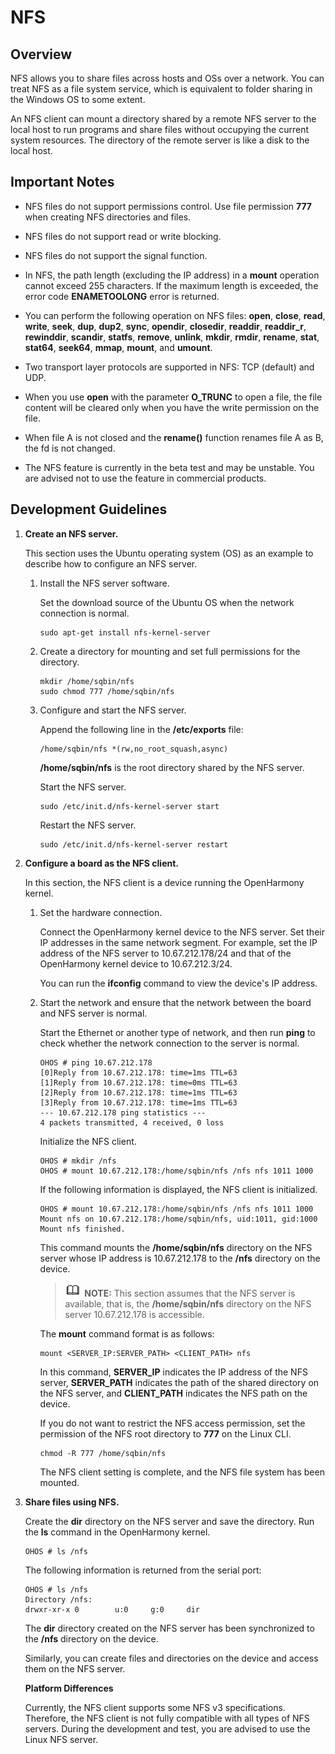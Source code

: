 # NFS<a name="EN-US_TOPIC_0000001052170493"></a>

## Overview<a name="section18322139164413"></a>

NFS allows you to share files across hosts and OSs over a network. You can treat NFS as a file system service, which is equivalent to folder sharing in the Windows OS to some extent.

An NFS client can mount a directory shared by a remote NFS server to the local host to run programs and share files without occupying the current system resources. The directory of the remote server is like a disk to the local host.

## Important Notes<a name="section532912331467"></a>

-   NFS files do not support permissions control. Use file permission  **777**  when creating NFS directories and files.

-   NFS files do not support read or write blocking.

-   NFS files do not support the signal function.

-   In NFS, the path length \(excluding the IP address\) in a  **mount**  operation cannot exceed 255 characters. If the maximum length is exceeded, the error code  **ENAMETOOLONG**  error is returned.

-   You can perform the following operation on NFS files:  **open**,  **close**,  **read**,  **write**,  **seek**,  **dup**,  **dup2**,  **sync**,  **opendir**,  **closedir**,  **readdir**,  **readdir\_r**,  **rewinddir**,  **scandir**,  **statfs**,  **remove**,  **unlink**,  **mkdir**,  **rmdir**,  **rename**,  **stat**,  **stat64**,  **seek64**,  **mmap**,  **mount**, and  **umount**.

-   Two transport layer protocols are supported in NFS: TCP \(default\) and UDP.

-   When you use  **open**  with the parameter  **O\_TRUNC**  to open a file, the file content will be cleared only when you have the write permission on the file.

-   When file A is not closed and the  **rename\(\)**  function renames file A as B, the fd is not changed.

-   The NFS feature is currently in the beta test and may be unstable. You are advised not to use the feature in commercial products.


## Development Guidelines<a name="section166873374711"></a>

1.  **Create an NFS server.**

    This section uses the Ubuntu operating system \(OS\) as an example to describe how to configure an NFS server.

    1.  Install the NFS server software.

        Set the download source of the Ubuntu OS when the network connection is normal.

        ```
        sudo apt-get install nfs-kernel-server
        ```

    2.  Create a directory for mounting and set full permissions for the directory.

        ```
        mkdir /home/sqbin/nfs
        sudo chmod 777 /home/sqbin/nfs
        ```

    3.  Configure and start the NFS server.

        Append the following line in the  **/etc/exports**  file:

        ```
        /home/sqbin/nfs *(rw,no_root_squash,async)
        ```

        **/home/sqbin/nfs**  is the root directory shared by the NFS server.

        Start the NFS server.

        ```
        sudo /etc/init.d/nfs-kernel-server start
        ```

        Restart the NFS server.

        ```
        sudo /etc/init.d/nfs-kernel-server restart
        ```


2.  **Configure a board as the NFS client.**

    In this section, the NFS client is a device running the OpenHarmony kernel.

    1.  Set the hardware connection.

        Connect the OpenHarmony kernel device to the NFS server. Set their IP addresses in the same network segment. For example, set the IP address of the NFS server to 10.67.212.178/24 and that of the OpenHarmony kernel device to 10.67.212.3/24.

        You can run the  **ifconfig**  command to view the device's IP address.

    2.  Start the network and ensure that the network between the board and NFS server is normal.

        Start the Ethernet or another type of network, and then run  **ping**  to check whether the network connection to the server is normal.

        ```
        OHOS # ping 10.67.212.178
        [0]Reply from 10.67.212.178: time=1ms TTL=63
        [1]Reply from 10.67.212.178: time=0ms TTL=63
        [2]Reply from 10.67.212.178: time=1ms TTL=63
        [3]Reply from 10.67.212.178: time=1ms TTL=63
        --- 10.67.212.178 ping statistics ---
        4 packets transmitted, 4 received, 0 loss
        ```

        Initialize the NFS client.

        ```
        OHOS # mkdir /nfs
        OHOS # mount 10.67.212.178:/home/sqbin/nfs /nfs nfs 1011 1000
        ```

        If the following information is displayed, the NFS client is initialized.

        ```
        OHOS # mount 10.67.212.178:/home/sqbin/nfs /nfs nfs 1011 1000
        Mount nfs on 10.67.212.178:/home/sqbin/nfs, uid:1011, gid:1000
        Mount nfs finished.
        ```

        This command mounts the  **/home/sqbin/nfs**  directory on the NFS server whose IP address is 10.67.212.178 to the  **/nfs**  directory on the device.

        >![](public_sys-resources/icon-note.gif) **NOTE:** 
        >This section assumes that the NFS server is available, that is, the  **/home/sqbin/nfs**  directory on the NFS server 10.67.212.178 is accessible.

        The  **mount**  command format is as follows:

        ```
        mount <SERVER_IP:SERVER_PATH> <CLIENT_PATH> nfs
        ```

        In this command,  **SERVER\_IP**  indicates the IP address of the NFS server,  **SERVER\_PATH**  indicates the path of the shared directory on the NFS server, and  **CLIENT\_PATH**  indicates the NFS path on the device.

        If you do not want to restrict the NFS access permission, set the permission of the NFS root directory to  **777**  on the Linux CLI.

        ```
        chmod -R 777 /home/sqbin/nfs
        ```

        The NFS client setting is complete, and the NFS file system has been mounted.


3.  **Share files using NFS.**

    Create the  **dir**  directory on the NFS server and save the directory. Run the  **ls**  command in the OpenHarmony kernel.

    ```
    OHOS # ls /nfs
    ```

    The following information is returned from the serial port:

    ```
    OHOS # ls /nfs 
    Directory /nfs:                 
    drwxr-xr-x 0        u:0     g:0     dir
    ```

    The  **dir**  directory created on the NFS server has been synchronized to the  **/nfs**  directory on the device.

    Similarly, you can create files and directories on the device and access them on the NFS server.

    **Platform Differences**

    Currently, the NFS client supports some NFS v3 specifications. Therefore, the NFS client is not fully compatible with all types of NFS servers. During the development and test, you are advised to use the Linux NFS server.


